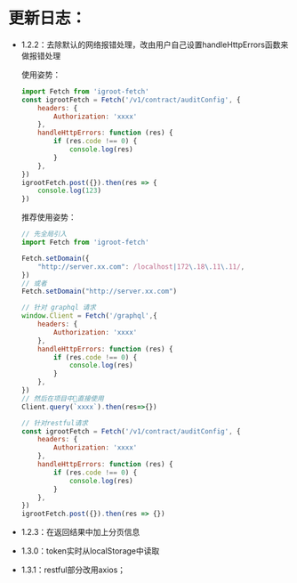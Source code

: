 # 更新日志：
- 1.2.2：去除默认的网络报错处理，改由用户自己设置handleHttpErrors函数来做报错处理
    
    使用姿势：

    ``` javascript
    import Fetch from 'igroot-fetch'
    const igrootFetch = Fetch('/v1/contract/auditConfig', {
        headers: {
            Authorization: 'xxxx'
        },
        handleHttpErrors: function (res) {
            if (res.code !== 0) {
                console.log(res)
            }
        },
    })
    igrootFetch.post({}).then(res => {
        console.log(123)
    })
    ``` 

    推荐使用姿势：
    ``` javascript
    // 先全局引入
    import Fetch from 'igroot-fetch'

    Fetch.setDomain({
        "http://server.xx.com": /localhost|172\.18\.11\.11/,
    })
    // 或者
    Fetch.setDomain("http://server.xx.com")

    // 针对 graphql 请求
    window.Client = Fetch('/graphql',{
        headers: {
            Authorization: 'xxxx'
        },
        handleHttpErrors: function (res) {
            if (res.code !== 0) {
                console.log(res)
            }
        },
    })
    // 然后在项目中直接使用
    Client.query(`xxxx`).then(res=>{})

    // 针对restful请求
    const igrootFetch = Fetch('/v1/contract/auditConfig', {
        headers: {
            Authorization: 'xxxx'
        },
        handleHttpErrors: function (res) {
            if (res.code !== 0) {
                console.log(res)
            }
        },
    })
    igrootFetch.post({}).then(res => {})
    ``` 

- 1.2.3：在返回结果中加上分页信息

- 1.3.0：token实时从localStorage中读取

- 1.3.1：restful部分改用axios；
